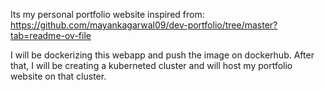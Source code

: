 Its my personal portfolio website inspired from:
https://github.com/mayankagarwal09/dev-portfolio/tree/master?tab=readme-ov-file

I will be dockerizing this webapp and push the image on dockerhub. After that, I will be creating a kuberneted cluster and will host my portfolio website on that cluster.
